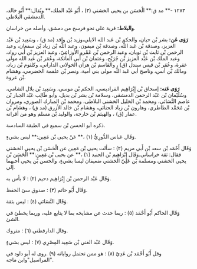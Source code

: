 ١٢٨٣ -** مد ق:** الْحَسَن بن يحيى الخشني (٣) ، أَبُو عَبْد الملك،** ويُقال:** أَبُو خالد، الدمشقي البلاطي.

**والبلاط:** قرية على نحو فرسخ من دمشق، وأصله من خراسان.

**رَوَى عَن:** بشر بْن حيان، والحكم بْن عَبد الله الايلي،وزيد بْن واقد (مد ق) ، وسَعِيد بْن عَبْد العزيز، وصدقة بْن عَبد اللَّه، وصدقة بْن ميمون، وعبد اللَّه بْن زياد بْن سمعان، وعبد الرحمن بْن ثابت بْن ثوبان، وعبد الرحمن بْن عَمْرو الأَوزاعِيّ، وعبد العزيز بْن أَبي رواد، وعبد الملك بْن عَبْد العزيز بْن جُرَيْج، وعثمان بْن أَبي العاتكة، وعُمَر بْن عَبد الله مولى غفرة، وعُمَر بْن قيس سندل (ق) ، والقاسم بْن هزان الخولاني الداراني، وكلثوم بْن زياد، ومالك بْن أنس، وناصح أبي عَبد اللَّه مولى بني أمية، ونصر بْن علقمة الحضرمي، وهشام بْن عروة.

**رَوَى عَنه:** إسحاق بْن إِبْرَاهِيم الفراديسي، الحكم بْن موسى، وسَعِيد بْن بلال الشامي، وسُلَيْمان بْن عَبْد الرحمن الدمشقي، وسلامة بْن بشر بْن بديل، وأبو طَالِب عَبْد الجبار بْن عاصم النَّسَائي، ومحمد بْن الخليل الخشني البلاطى، ومحمد بْن المبارك الصوري، ومروان بْن مُحَمَّد الطاطري، وهارون بْن زياد الحنائي، وهشام بْن خالد الأزرق (مد ق) ، وهشام بْن عمار (ق) ، والهيثم بْن خارجة، والوليد بْن مسلم وهو من أقرانه.

ذكره أبو الحسن بْن سميع في الطبقة السادسة.

وَقَال عَباس الدُّورِيُّ (١) ،** عَنْ يحيى بْن مَعِين:** ليس بشيءٍ.

وَقَال أَحْمَد بْن سعد بْن أَبي مريم (٢) : سألت يحيى بْن مَعِين عن الْحَسَن بْن يحيى الخشني فقال: ثقة خراساني.وَقَال إِبْرَاهِيم بْن الجنيد (١) ،** عن يحيى بْن مَعِين:** الْحَسَن بْن يحيى الخشني ومسلمة بْن عَلِيّ الخشني ضعيفان ليسا بشيءٍ، والحسن بْن يحيى أحبهما إلي.

وَقَال عَبْد الرحمن بْن إِبْرَاهِيم دحيم (٢) : لا بأس به.

وَقَال أَبُو حاتم (٣) : صدوق سئ الحفظ.

وَقَال النَّسَائي (٤) : ليس بثقة.

وَقَال الحاكم أَبُو أَحْمَد (٥) : ربما حدث عن مشايخه بما لا يتابع عليه، وربما يخطئ في الشئ.

وقال الدارقطني (٦) : متروك.

وَقَال عَبْد الغني بْن سَعِيد المِصْرِي (٧) : ليس بشيءٍ.

وقل أَبُو أَحْمَد بْن عَدِيّ (٨) : هو ممن تحتمل رواياته (٩) .روى له أبو داود في "المراسيل"وابن ماجه.